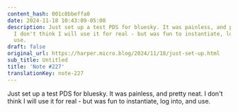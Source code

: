 ```yaml
---
content_hash: 001c8bbeffa0
date: 2024-11-18 10:43:09-05:00
description: Just set up a test PDS for bluesky. It was painless, and pretty neat.
  I don't think I will use it for real - but was fun to instantiate, log into, and
  use.
draft: false
original_url: https://harper.micro.blog/2024/11/18/just-set-up.html
sub_title: Untitled
title: 'Note #227'
translationKey: note-227
---
```


Just set up a test PDS for bluesky. It was painless, and pretty neat. I don't think I will use it for real - but was fun to instantiate, log into, and use.
